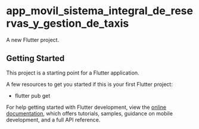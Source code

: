 # app_movil_sistema_integral_de_reservas_y_gestion_de_taxis

A new Flutter project.

## Getting Started

This project is a starting point for a Flutter application.

A few resources to get you started if this is your first Flutter project:

- flutter pub get

For help getting started with Flutter development, view the
[online documentation](https://docs.flutter.dev/), which offers tutorials,
samples, guidance on mobile development, and a full API reference.
